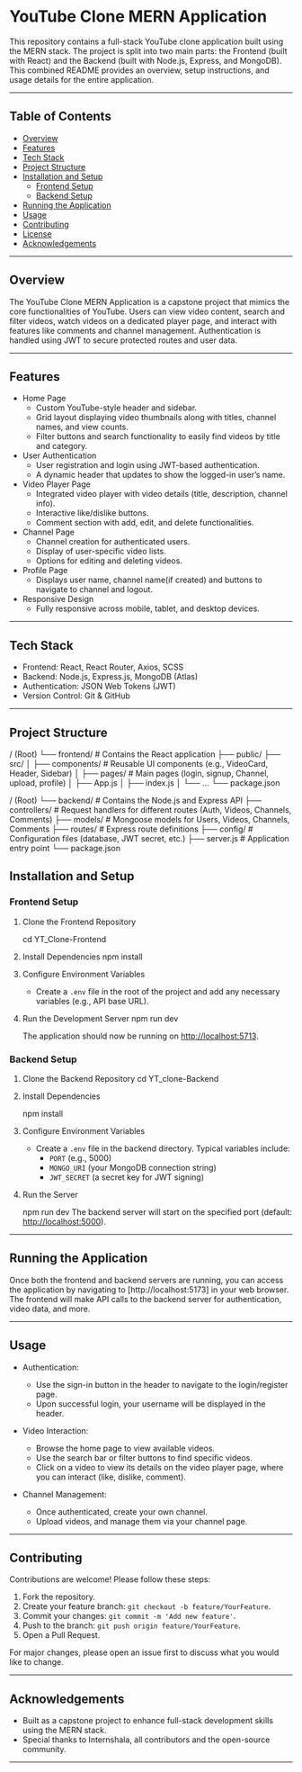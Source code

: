 
# YouTube Clone MERN Application

This repository contains a full-stack YouTube clone application built using the MERN stack. The project is split into two main parts: the Frontend (built with React) and the Backend (built with Node.js, Express, and MongoDB). This combined README provides an overview, setup instructions, and usage details for the entire application.

---

## Table of Contents

- [Overview](#overview)
- [Features](#features)
- [Tech Stack](#tech-stack)
- [Project Structure](#project-structure)
- [Installation and Setup](#installation-and-setup)
  - [Frontend Setup](#frontend-setup)
  - [Backend Setup](#backend-setup)
- [Running the Application](#running-the-application)
- [Usage](#usage)
- [Contributing](#contributing)
- [License](#license)
- [Acknowledgements](#acknowledgements)

---

## Overview

The YouTube Clone MERN Application is a capstone project that mimics the core functionalities of YouTube. Users can view video content, search and filter videos, watch videos on a dedicated player page, and interact with features like comments and channel management. Authentication is handled using JWT to secure protected routes and user data.

---

## Features

- Home Page
  - Custom YouTube-style header and sidebar.
  - Grid layout displaying video thumbnails along with titles, channel names, and view counts.
  - Filter buttons and search functionality to easily find videos by title and category.
- User Authentication
  - User registration and login using JWT-based authentication.
  - A dynamic header that updates to show the logged-in user’s name.
- Video Player Page
  - Integrated video player with video details (title, description, channel info).
  - Interactive like/dislike buttons.
  - Comment section with add, edit, and delete functionalities.
- Channel Page
  - Channel creation for authenticated users.
  - Display of user-specific video lists.
  - Options for editing and deleting videos.
- Profile Page
  - Displays user name, channel name(if created) and buttons to navigate to channel and logout.
- Responsive Design
  - Fully responsive across mobile, tablet, and desktop devices.

---

## Tech Stack

- Frontend: React, React Router, Axios, SCSS
- Backend: Node.js, Express.js, MongoDB (Atlas)
- Authentication: JSON Web Tokens (JWT)
- Version Control: Git & GitHub

---

## Project Structure

/ (Root)
└── frontend/         # Contains the React application
    ├── public/
    ├── src/
    │   ├── components/   # Reusable UI components (e.g., VideoCard, Header, Sidebar)
    │   ├── pages/        # Main pages (login, signup, Channel, upload, profile)
    │   ├── App.js
    │   ├── index.js
    │   └── ...
    └── package.json


/ (Root) 
└── backend/          # Contains the Node.js and Express API
    ├── controllers/  # Request handlers for different routes (Auth, Videos, Channels, Comments)
    ├── models/       # Mongoose models for Users, Videos, Channels, Comments
    ├── routes/       # Express route definitions
    ├── config/       # Configuration files (database, JWT secret, etc.)
    ├── server.js     # Application entry point
    └── package.json




## Installation and Setup

### Frontend Setup

1. Clone the Frontend Repository

   cd YT_Clone-Frontend

2. Install Dependencies
   npm install

3. Configure Environment Variables
   - Create a `.env` file in the root of the project and add any necessary variables (e.g., API base URL).

4. Run the Development Server
   npm run dev

   The application should now be running on [http://localhost:5713](http://localhost:5713).

### Backend Setup

1. Clone the Backend Repository
   cd YT_clone-Backend

2. Install Dependencies

   npm install

3. Configure Environment Variables
   - Create a `.env` file in the backend directory. Typical variables include:
     - `PORT` (e.g., 5000)
     - `MONGO_URI` (your MongoDB connection string)
     - `JWT_SECRET` (a secret key for JWT signing)
  
4. Run the Server

   npm run dev
   The backend server will start on the specified port (default: [http://localhost:5000](http://localhost:5000)).

---

## Running the Application

Once both the frontend and backend servers are running, you can access the application by navigating to [http://localhost:5173] in your web browser. The frontend will make API calls to the backend server for authentication, video data, and more.

---

## Usage

- Authentication:
  - Use the sign-in button in the header to navigate to the login/register page.
  - Upon successful login, your username will be displayed in the header.
  
- Video Interaction:
  - Browse the home page to view available videos.
  - Use the search bar or filter buttons to find specific videos.
  - Click on a video to view its details on the video player page, where you can interact (like, dislike, comment).

- Channel Management:
  - Once authenticated, create your own channel.
  - Upload videos, and manage them via your channel page.

---

## Contributing

Contributions are welcome! Please follow these steps:

1. Fork the repository.
2. Create your feature branch: `git checkout -b feature/YourFeature`.
3. Commit your changes: `git commit -m 'Add new feature'`.
4. Push to the branch: `git push origin feature/YourFeature`.
5. Open a Pull Request.

For major changes, please open an issue first to discuss what you would like to change.

---
## Acknowledgements

- Built as a capstone project to enhance full-stack development skills using the MERN stack.
- Special thanks to Internshala, all contributors and the open-source community.

---


